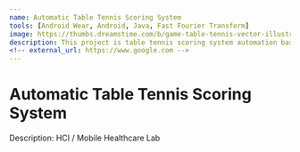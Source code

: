 ```yaml
---
name: Automatic Table Tennis Scoring System
tools: [Android Wear, Android, Java, Fast Fourier Transform]
image: https://thumbs.dreamstime.com/b/game-table-tennis-vector-illustration-cartoon-players-playing-isolated-plain-background-118875142.jpg
description: This project is table tennis scoring system automation based on wearable device data analytics and sound recognition with FFT.
<!-- external_url: https://www.google.com -->
---
```


# Automatic Table Tennis Scoring System

Description: HCI / Mobile Healthcare Lab